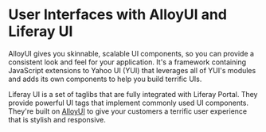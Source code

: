 # User Interfaces with AlloyUI and Liferay UI [](id=alloyui-lp-6-2-develop-tutorial)

AlloyUI gives you skinnable, scalable UI components, so you can provide a
consistent look and feel for your application. It's a framework containing 
JavaScript extensions to Yahoo UI (YUI) that leverages all of YUI's modules and
adds its own components to help you build terrific UIs. 

Liferay UI is a set of taglibs that are fully integrated with Liferay Portal.
They provide powerful UI tags that implement commonly used UI components.
They're built on [AlloyUI](http://alloyui.com/) to give your customers a
terrific user experience that is stylish and responsive. 
